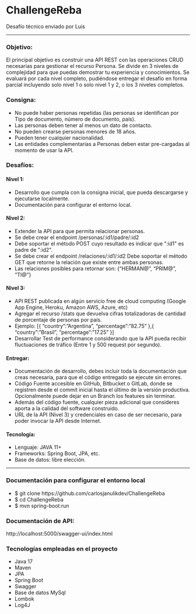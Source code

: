 # ChallengeReba
Desafío técnico enviado por Luis

<hr/>

### Objetivo:
El principal objetivo es construir una API REST con las operaciones CRUD
necesarias para gestionar el recurso Persona.
Se divide en 3 niveles de complejidad para que puedas demostrar tu experiencia y
conocimientos.
Se evaluará por cada nivel completo, pudiéndose entregar el desafío en forma
parcial incluyendo solo nivel 1 o solo nivel 1 y 2, o los 3 niveles completos.

### Consigna: 
<ul>
<li> No puede haber personas repetidas (las personas se identifican por Tipo de
documento, número de documento, país).</li>
<li> Las personas deben tener al menos un dato de contacto.</li>
<li> No pueden crearse personas menores de 18 años.</li>
<li> Pueden tener cualquier nacionalidad.</li>
<li>Las entidades complementarias a Personas deben estar pre-cargadas al
momento de usar la API.</li>
</ul>

### Desafíos:
#### Nivel 1:
<ul>
<li> Desarrollo que cumpla con la consigna inicial, que pueda
descargarse y ejecutarse localmente.</li>
<li> Documentación para configurar el entorno local.</li>
</ul>

#### Nivel 2:
<ul>
<li> Extender la API para que permita relacionar personas.</li>
<li> Se debe crear el endpoint /personas/:id1/padre/:id2</li>
<li> Debe soportar el método POST cuyo resultado es indicar
que ":id1" es padre de ":id2".</li>
<li> Se debe crear el endpoint /relaciones/:id1/:id2
Debe soportar el método GET que retorne la relación que
existe entre ambas personas.</li>
<li> Las relaciones posibles para retornar son: {“HERMAN@”, “PRIM@”,
“TI@”}</li>
</ul>

#### Nivel 3:
<ul>
<li> API REST publicada en algún servicio free de cloud computing
(Google App Engine, Heroku, Amazon AWS, Azure, etc)</li>
<li> Agregar el recurso /stats que devuelva cifras totalizadoras de
cantidad de porcentaje de personas por país.</li>
<li> Ejemplo:
[{
“country”:”Argentina”,
“percentage”:”82.75”
},{
“country”:”Brasil”,
“percentage”:”17.25”
}]</li>
<li> Desarrollar Test de performance considerando que la API pueda
recibir fluctuaciones de tráfico (Entre 1 y 500 request por
segundo).</li>
</ul>

#### Entregar:
<ul>
<li> Documentación de desarrollo, debes incluir toda la documentación que creas
necesaria, para que el código entregado se ejecute sin errores.</li>
<li> Código Fuente accesible en GitHub, Bitbucket o GitLab, donde se registren
desde el commit inicial hasta el último de la versión productiva.</li>
Opcionalmente puede dejar en un Branch los features sin terminar.</li>
<li> Además del código fuente, cualquier pieza adicional que consideres aporta a
la calidad del software construido.</li>
<li> URL de la API (Nivel 3) y credenciales en caso de ser necesario, para poder
invocar la API desde Internet.</li>
</ul>

#### Tecnología:

<ul>
<li> Lenguaje: JAVA 11+</li>
<li> Frameworks: Spring Boot, JPA, etc.</li>
<li> Base de datos: libre elección.</li>
</ul>

<hr/>

### Documentación para configurar el entorno local
<ul>
<li> $ git clone https://github.com/carlosjanulikdev/ChallengeReba</li>
<li> $ cd ChallengeReba</li>
<li> $ mvn spring-boot:run</li>
</ul>

### Documentación de API:
http://localhost:5000/swagger-ui/index.html

### Tecnologías empleadas en el proyecto
<ul>
<li> Java 17</li>
<li> Maven</li>
<li> JPA</li>
<li> Spring Boot</li>
<li> Swagger</li>
<li> Base de datos MySql</li>
<li> Lombok</li>
<li> Log4J</li>
</ul>